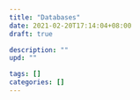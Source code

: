 ```yaml
---
title: "Databases"
date: 2021-02-20T17:14:04+08:00
draft: true

description: ""
upd: ""

tags: []
categories: []
---
```


